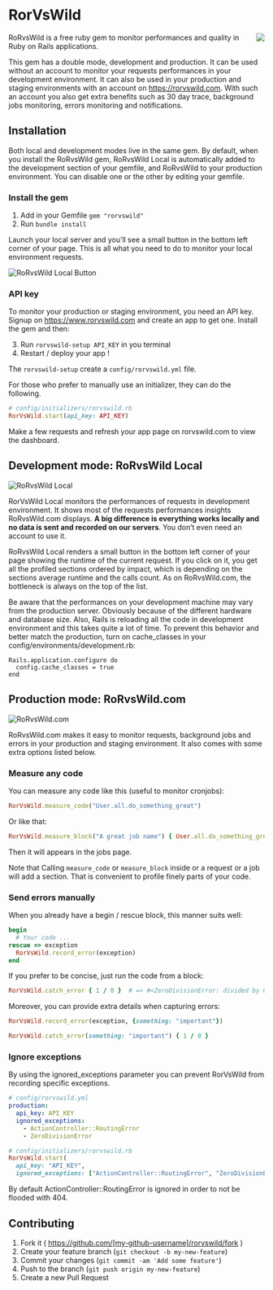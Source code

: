
# RorVsWild

<img align="right" src="https://www.rorvswild.com/images/rorvswild_github/rorvswild_logo.jpg">

RoRvsWild is a free ruby gem to monitor performances and quality in Ruby on Rails applications.

This gem has a double mode, development and production.
It can be used without an account to monitor your requests performances in your development environment.
It can also be used in your production and staging environments with an account on https://rorvswild.com. With such an account you also get extra benefits such as 30 day trace, background jobs monitoring, errors monitoring and notifications.


## Installation

Both local and development modes live in the same gem.
By default, when you install the RoRvsWild gem, RoRvsWild Local is automatically added to the development section of your gemfile, and RoRvsWild to your production environment. You can disable one or the other by editing your gemfile.

### Install the gem

1. Add in your Gemfile `gem "rorvswild"`
2. Run `bundle install`

Launch your local server and you’ll see a small button in the bottom left corner of your page. This is all what you need to do to monitor your local environment requests.

![RoRvsWild Local Button](https://www.rorvswild.com/images/rorvswild_github/rorvswild_local_button.jpg)

### API key

To monitor your production or staging environment, you need an API key. Signup on https://www.rorvswild.com and create an app to get one. Install the gem and then:

3. Run `rorvswild-setup API_KEY` in you terminal
4. Restart / deploy your app !

The `rorvswild-setup` create a `config/rorvswild.yml` file.

For those who prefer to manually use an initializer, they can do the following.

```ruby
# config/initializers/rorvswild.rb
RorVsWild.start(api_key: API_KEY)
```

Make a few requests and refresh your app page on rorvswild.com to view the dashboard.

## Development mode: RoRvsWild Local

![RoRvsWild Local](https://www.rorvswild.com/images/rorvswild_github/rorvswild_local.jpg)

RorVsWild Local monitors the performances of requests in development environment.
It shows most of the requests performances insights RoRvsWild.com displays. **A big difference is everything works locally and no data is sent and recorded on our servers**. You don’t even need an account to use it.

RoRvsWild Local renders a small button in the bottom left corner of your page showing the runtime of the current request. If you click on it, you get all the profiled sections ordered by impact, which is depending on the sections average runtime and the calls count. As on RoRvsWild.com, the bottleneck is always on the top of the list.

Be aware that the performances on your development machine may vary from the production server. Obviously because of the different hardware and database size. Also, Rails is reloading all the code in development environment and this takes quite a lot of time. To prevent this behavior and better match the production, turn on cache_classes in your config/environments/development.rb:

```
Rails.application.configure do
  config.cache_classes = true
end
```

## Production mode: RoRvsWild.com

![RoRvsWild.com](https://www.rorvswild.com/images/rorvswild_github/rorvswild_prod.jpg)

RoRvsWild.com makes it easy to monitor requests, background jobs and errors in your production and staging environment.
It also comes with some extra options listed below.

### Measure any code

You can measure any code like this (useful to monitor cronjobs):

```ruby
RorVsWild.measure_code("User.all.do_something_great")
```

Or like that:

```ruby
RorVsWild.measure_block("A great job name") { User.all.do_something_great }
```

Then it will appears in the jobs page.

Note that Calling `measure_code` or `measure_block` inside or a request or a job will add a section.
That is convenient to profile finely parts of your code.

### Send errors manually

When you already have a begin / rescue block, this manner suits well:

```ruby
begin
  # Your code ...
rescue => exception
  RorVsWild.record_error(exception)
end
```

If you prefer to be concise, just run the code from a block:

```ruby
RorVsWild.catch_error { 1 / 0 }  # => #<ZeroDivisionError: divided by 0>
```

Moreover, you can provide extra details when capturing errors:

```ruby
RorVsWild.record_error(exception, {something: "important"})
```

```ruby
RorVsWild.catch_error(something: "important") { 1 / 0 }
```

### Ignore exceptions

By using the ignored_exceptions parameter you can prevent RorVsWild from recording specific exceptions.

```yaml
# config/rorvswild.yml
production:
  api_key: API_KEY
  ignored_exceptions:
    - ActionController::RoutingError
    - ZeroDivisionError
```

```ruby
# config/initializers/rorvswild.rb
RorVsWild.start(
  api_key: "API_KEY",
  ignored_exceptions: ["ActionController::RoutingError", "ZeroDivisionError"])
```

By default ActionController::RoutingError is ignored in order to not be flooded with 404.

## Contributing

1. Fork it ( https://github.com/[my-github-username]/rorvswild/fork )
2. Create your feature branch (`git checkout -b my-new-feature`)
3. Commit your changes (`git commit -am 'Add some feature'`)
4. Push to the branch (`git push origin my-new-feature`)
5. Create a new Pull Request

